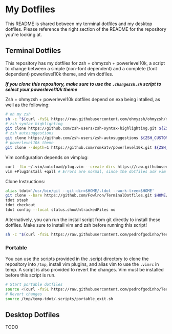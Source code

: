 # My Dotfiles
This README is shared between my terminal dotfiles and my desktop dotfiles. Please reference the right section of the README for the repository you're looking at.

## Terminal Dotfiles
This repository has my dotfiles for zsh + ohmyzsh + powerlevel10k, a script to change between a simple (non-font dependent) and a complete (font dependent) powerlevel10k theme, and vim dotfiles.

***If you clone this repository, make sure to use the `.changezsh.sh` script to select your powerlevel10k theme***

Zsh + ohmyzsh + powerlevel10k dotfiles depend on exa being intalled, as well as the following:
```bash
# oh my zsh
sh -c "$(curl -fsSL https://raw.githubusercontent.com/ohmyzsh/ohmyzsh/master/tools/install.sh) --unattended"
# zsh syntax highlighting
git clone https://github.com/zsh-users/zsh-syntax-highlighting.git ${ZSH_CUSTOM:-~/.oh-my-zsh/custom}/plugins/zsh-syntax-highlighting
# zsh autosuggestions
git clone https://github.com/zsh-users/zsh-autosuggestions ${ZSH_CUSTOM:-~/.oh-my-zsh/custom}/plugins/zsh-autosuggestions
# powerlevel10k theme
git clone --depth=1 https://github.com/romkatv/powerlevel10k.git ${ZSH_CUSTOM:-$HOME/.oh-my-zsh/custom}/themes/powerlevel10k
```

Vim configuration depends on vimplug:
```bash
curl -fLo ~/.vim/autoload/plug.vim --create-dirs https://raw.githubusercontent.com/junegunn/vim-plug/master/plug.vim
vim +PlugInstall +qall # Errors are normal, since the dotfiles ask vim for a colorscheme we've yet to install
```

Clone Instructions:
```bash
alias tdot='/usr/bin/git --git-dir=$HOME/.tdot --work-tree=$HOME'
git clone --bare https://github.com/Fowlron/TerminalDotfiles.git $HOME/.tdot
tdot stash
tdot checkout
tdot config --local status.showUntrackedFiles no
```

Alternatively, you can run the install script from git directly to install these dotfiles. Make sure to install vim and zsh before running this script!
```bash
sh -c "$(curl -fsSL https://raw.githubusercontent.com/pedrofgodinho/TerminalDotfiles/main/.scripts/install.sh)"
```

### Portable

You can use the scripts provided in the .script directory to clone the repository into `/tmp`, install vim plugins, and alias vim to use the `.vimrc` in temp. A script is also provided to revert the changes. Vim must be installed before this script is run. 
```bash
# Start portable dotfiles
source <(curl -fsSL https://raw.githubusercontent.com/pedrofgodinho/TerminalDotfiles/main/.scripts/portable_start.sh)
# Revert changes
source /tmp/temp-tdot/.scripts/portable_exit.sh
```

## Desktop Dotfiles
TODO
